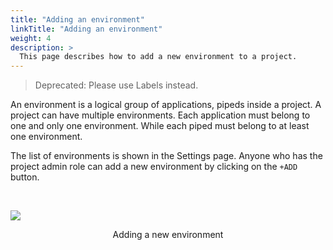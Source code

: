 ```yaml
---
title: "Adding an environment"
linkTitle: "Adding an environment"
weight: 4
description: >
  This page describes how to add a new environment to a project.
---
```


>Deprecated: Please use Labels instead.

An environment is a logical group of applications, pipeds inside a project. A project can have multiple environments.
Each application must belong to one and only one environment. While each piped must belong to at least one environment.

The list of environments is shown in the Settings page. Anyone who has the project admin role can add a new environment by clicking on the `+ADD` button.

<br>

![](/images/settings-add-environment.png)
<p style="text-align: center;">
Adding a new environment
</p>
